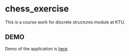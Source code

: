 # chess_exercise
This is a course work for discrete structures module at KTU.

## DEMO
Demo of the application is [here](https://geraskalnas.github.io/chess_exercise/).
